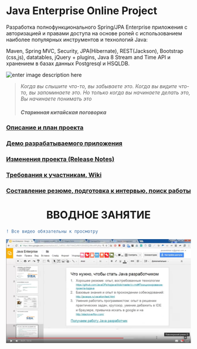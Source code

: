 <h1 aling="center">Java Enterprise Online Project</h1>

Разработка полнофункционального Spring/JPA Enterprise приложения c авторизацией и правами доступа на основе ролей с использованием наиболее популярных инструментов и технологий Java:  
   
Maven, Spring MVC, Security, JPA(Hibernate), REST(Jackson), Bootstrap (css,js), datatables, jQuery + plugins, Java 8 Stream and Time API и хранением в базах данных Postgresql и HSQLDB.

![enter image description here](https://user-images.githubusercontent.com/13649199/27433714-8294e6fe-575e-11e7-9c41-7f6e16c5ebe5.jpg)

>*Когда вы слышите что-то, вы забываете это.*
*Когда вы видите что-то, вы запоминаете это.*
*Но только когда вы начинаете делать это,*
*Вы начинаете понимать это*
> 
 >##### **Старинная китайская поговорка**

### [Описание и план проекта](https://github.com/JavaOPs/topjava/blob/master/description.md)
### [Демо разрабатываемого приложения](http://topjava.herokuapp.com/)
### [Изменения проекта (Release Notes)](https://github.com/JavaOPs/topjava/blob/master/ReleaseNotes.md)
### [Требования к участникам, Wiki](https://github.com/JavaOPs/topjava/wiki)
### [Составление резюме, подготовка к интервью, поиск работы](https://github.com/JavaOPs/topjava/blob/master/cv.md)

# <center>ВВОДНОЕ ЗАНЯТИЕ</center>  
```diff
! Все видео обязательны к просмотру
```

[![Little red ridning hood](first.png)](https://drive.google.com/file/d/0B9Ye2auQ_NsFY1ZDNXRCd1NCTG8/edit)
